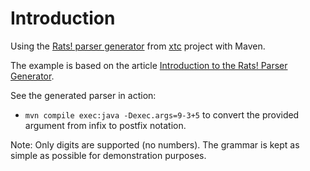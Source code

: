 # Introduction

Using the [Rats! parser generator](http://cs.nyu.edu/rgrimm/xtc/rats-intro.html)
from [xtc](http://cs.nyu.edu/rgrimm/xtc/) project with Maven.

The example is based on the article [Introduction to the Rats! Parser Generator](http://cs.nyu.edu/courses/fall11/CSCI-GA.2130-001/rats-intro.pdf).

See the generated parser in action:

- `mvn compile exec:java -Dexec.args=9-3+5` to convert the provided argument from infix to postfix notation.

Note: Only digits are supported (no numbers). The grammar is kept as simple as possible for demonstration purposes.
